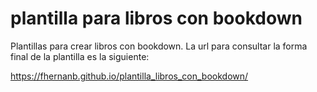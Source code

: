# plantilla para libros con bookdown

Plantillas para crear libros con bookdown. La url para consultar la forma final de la plantilla es la siguiente:

https://fhernanb.github.io/plantilla_libros_con_bookdown/
